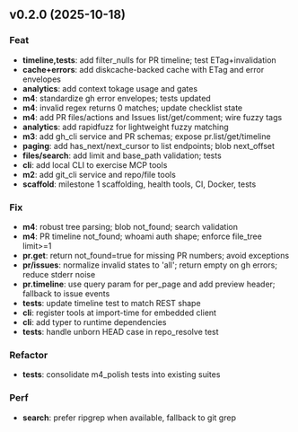 ## v0.2.0 (2025-10-18)

### Feat

- **timeline,tests**: add filter_nulls for PR timeline; test ETag+invalidation
- **cache+errors**: add diskcache-backed cache with ETag and error envelopes
- **analytics**: add context tokage usage and gates
- **m4**: standardize gh error envelopes; tests updated
- **m4**: invalid regex returns 0 matches; update checklist state
- **m4**: add PR files/actions and Issues list/get/comment; wire fuzzy tags
- **analytics**: add rapidfuzz for lightweight fuzzy matching
- **m3**: add gh_cli service and PR schemas; expose pr.list/get/timeline
- **paging**: add has_next/next_cursor to list endpoints; blob next_offset
- **files/search**: add limit and base_path validation; tests
- **cli**: add local CLI to exercise MCP tools
- **m2**: add git_cli service and repo/file tools
- **scaffold**: milestone 1 scaffolding, health tools, CI, Docker, tests

### Fix

- **m4**: robust tree parsing; blob not_found; search validation
- **m4**: PR timeline not_found; whoami auth shape; enforce file_tree limit>=1
- **pr.get**: return not_found=true for missing PR numbers; avoid exceptions
- **pr/issues**: normalize invalid states to 'all'; return empty on gh errors; reduce stderr noise
- **pr.timeline**: use query param for per_page and add preview header; fallback to issue events
- **tests**: update timeline test to match REST shape
- **cli**: register tools at import-time for embedded client
- **cli**: add typer to runtime dependencies
- **tests**: handle unborn HEAD case in repo_resolve test

### Refactor

- **tests**: consolidate m4_polish tests into existing suites

### Perf

- **search**: prefer ripgrep when available, fallback to git grep
